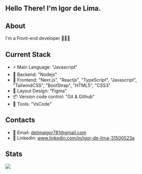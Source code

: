 ## Hello There! I'm Igor de Lima.

## About
I'm a Front-end developer 🧑🏻‍💻
## Current Stack
- ⚡️ Main Language: "Javascript"
- 📡 Backend: "Nodejs"
- 🎉 Frontend: "Next.js", "Reactjs", "TypeScript", "Javascript", "TailwindCSS", "BootStrap", "HTML5", "CSS3"
- 🎨 Layout Design: "Figma"
- 📦️ Version code control: "Git & Github"
- 🔧 Tools: "VsCode"
## Contacts
 - 📧 Email: delimaigor781@gmail.com
 - 👤 Linkedin: www.linkedin.com/in/igor-de-lima-31500523a

## Stats
<div style="display: flex">
<!--   <picture>
  <source
    srcset="https://github-readme-stats.vercel.app/api?username=Igor-de-Lima52&show_icons=true&theme=dark&title_color=1E90FF&icon_color=1E90FF&border_color=696969"
     media="(prefers-color-scheme: dark)"
  />
  <source
    srcset="https://github-readme-stats.vercel.app/api?username=Igor-de-Lima52&show_icons=true"
    media="(prefers-color-scheme: light), (prefers-color-scheme: no-preference)"
  />
  <img src="https://github-readme-stats.vercel.app/api?username=Igor-deLima52&show_icons=true" />
</picture> -->
  <img src="https://github-readme-stats.vercel.app/api/top-langs/?username=Igor-de-Lima52&layout=compact&theme=dark&title_color=1E90FF&icon_color=1E90FF&border_color=696969">
</div>
